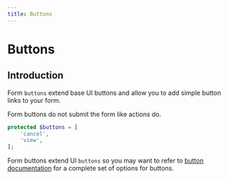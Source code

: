```yaml
---
title: Buttons
---
```


# Buttons

<div class="documentation__toc"></div>

## Introduction

Form `buttons` extend base UI buttons and allow you to add simple button links to your form.

Form buttons do not submit the form like actions do.

```php
protected $buttons = [
    'cancel',
    'view',
];
```

Form buttons extend UI `buttons` so you may want to refer to [button documentation](../../ui/buttons) for a complete set of options for buttons.

